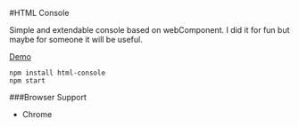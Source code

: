 #HTML Console

Simple and extendable console based on webComponent.
I did it for fun but maybe for someone it will be useful.

[Demo](https://treeskar.github.io/html-console/)

```
npm install html-console
npm start
```

###Browser Support
* Chrome
